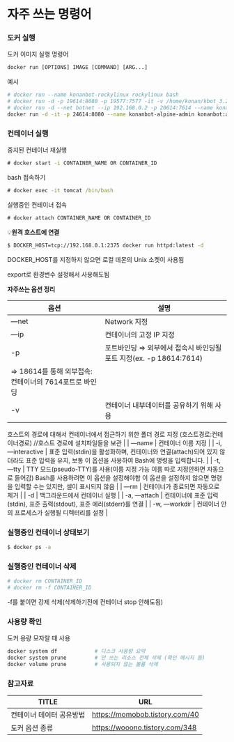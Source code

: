 # 자주 쓰는 명령어

### 도커 실행
도커 이미지 실행 명령어

```cmd
docker run [OPTIONS] IMAGE [COMMAND] [ARG...]
```

예시
```bash
# docker run --name konanbot-rockylinux rockylinux bash
# docker run -d -p 19614:8080 -p 19577:7577 -it -v /home/konan/kbot_3.2/tomcat/webapps:/usr/local/tomcat/webapps --name=konanbot-test tomcat:8.5.77-jre8
# docker run -d --net botnet --ip 192.168.0.2 -p 20614:7614 --name konanbot konanbot:3.2 sh /root/start_all.sh
docker run -d -it -p 24614:8080 --name konanbot-alpine-admin konanbot:alpine /usr/local/tomcat/bin/catalina.sh run
```

### 컨테이너 실행

중지된 컨테이너 재실행
```cmd
# docker start -i CONTAINER_NAME OR CONTAINER_ID
```

bash 접속하기
```cmd
# docker exec -it tomcat /bin/bash
```

실행중인 컨테이너 접속
```cmd
# docker attach CONTAINER_NAME OR CONTAINER_ID
```

💡**원격 호스트에 연결**

```bash
$ DOCKER_HOST=tcp://192.168.0.1:2375 docker run httpd:latest -d
```

DOCKER_HOST를 지정하지 않으면 로컬 데몬의 Unix 소켓이 사용됨

export로 환경변수 설정해서 사용해도됨

**자주쓰는 옵션 정리**

| 옵션 | 설명 |
| --- | --- |
| —net | Network 지정 |
| —ip | 컨테이너의 고정 IP 지정 |
| -p | 포트바인딩 ⇒ 외부에서 접속시 바인딩될 포트 지정(ex. -p 18614:7614)
⇒ 18614를 통해 외부접속:컨테이너의 7614포트로 바인딩 |
| -v | 컨테이너 내부데이터를 공유하기 위해 사용
호스트의 경로에 대해서 컨테이너에서 접근하기 위한 폴더 경로 지정
(호스트경로:컨테이너경로) //호스트 경로에 설치파일들을 보관 |
| —name | 컨테이너 이름 지정 |
| -i, —interactive | 표준 입력(stdin)을 활성화하며, 컨테이너와 연결(attach)되어 있지 않더라도 표준 입력을 유지, 보통 이 옵션을 사용하여 Bash에 명령을 입력합니다. |
| -t, —tty | TTY 모드(pseudo-TTY)를 사용(이름 지정 가능 이름 따로 지정안하면 자동으로 들어감)
Bash를 사용하려면 이 옵션을 설정해야함
이 옵션을 설정하지 않으면 명령을 입력할 수는 있지만, 셀이 표시되지 않음 |
| —rm | 컨테이너가 종료되면 자동으로 제거 |
| -d | 백그라운드에서 컨테이너 실행 |
| -a, —attach | 컨테이너에 표준 입력(stdin), 표준 출력(stdout), 표준 에러(stderr)를 연결 |
| -w, —workdir | 컨테이너 안의 프로세스가 실행될 디렉터리를 설정 |

### 실행중인 컨테이너 상태보기

```bash
$ docker ps -a
```

### 실행중인 컨테이너 삭제

```bash
# docker rm CONTAINER_ID
# docker rm -f CONTAINER_ID
```

-f를 붙이면 강제 삭제(삭제하기전에 컨테이너 stop 안해도됨)

### 사용량 확인
도커 용량 모자랄 때 사용
```bash
docker system df            # 디스크 사용량 요약
docker system prune         # 안 쓰는 리소스 전체 삭제 (확인 메시지 뜸)
docker volume prune         # 사용되지 않는 볼륨 삭제
```

### 참고자료
| TITLE | URL |
| --- | --- |
| 컨테이너 데이터 공유방법 | https://momobob.tistory.com/40 |
| 도커 옵션 종류 | https://wooono.tistory.com/348 |
